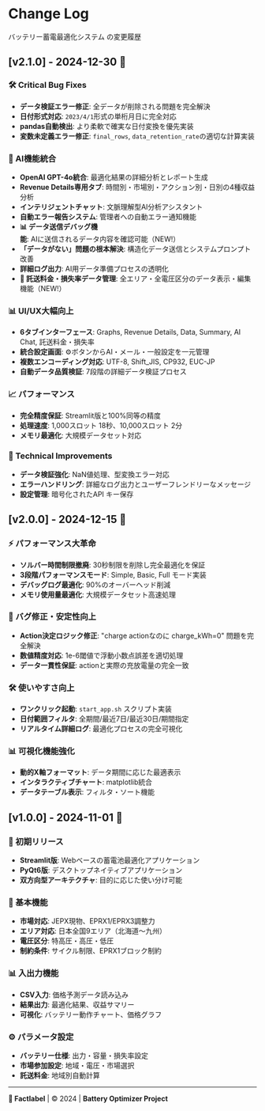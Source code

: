 # Change Log

バッテリー蓄電最適化システム の変更履歴

## [v2.1.0] - 2024-12-30 🤖

### 🛠️ Critical Bug Fixes
- **データ検証エラー修正**: 全データが削除される問題を完全解決
- **日付形式対応**: `2023/4/1`形式の単桁月日に完全対応
- **pandas自動検出**: より柔軟で確実な日付変換を優先実装
- **変数未定義エラー修正**: `final_rows`, `data_retention_rate`の適切な計算実装

### 🤖 AI機能統合
- **OpenAI GPT-4o統合**: 最適化結果の詳細分析とレポート生成
- **Revenue Details専用タブ**: 時間別・市場別・アクション別・日別の4種収益分析
- **インテリジェントチャット**: 文脈理解型AI分析アシスタント
- **自動エラー報告システム**: 管理者への自動エラー通知機能
- **📊 データ送信デバッグ機能**: AIに送信されるデータ内容を確認可能（NEW!）
- **「データがない」問題の根本解決**: 構造化データ送信とシステムプロンプト改善
- **詳細ログ出力**: AI用データ準備プロセスの透明化
- **💼 託送料金・損失率データ管理**: 全エリア・全電圧区分のデータ表示・編集機能（NEW!）

### 📊 UI/UX大幅向上
- **6タブインターフェース**: Graphs, Revenue Details, Data, Summary, AI Chat, 託送料金・損失率
- **統合設定画面**: ⚙️ボタンからAI・メール・一般設定を一元管理
- **複数エンコーディング対応**: UTF-8, Shift_JIS, CP932, EUC-JP
- **自動データ品質検証**: 7段階の詳細データ検証プロセス

### 📈 パフォーマンス
- **完全精度保証**: Streamlit版と100%同等の精度
- **処理速度**: 1,000スロット 18秒、10,000スロット 2分
- **メモリ最適化**: 大規模データセット対応

### 🔧 Technical Improvements
- **データ検証強化**: NaN値処理、型変換エラー対応
- **エラーハンドリング**: 詳細なログ出力とユーザーフレンドリーなメッセージ
- **設定管理**: 暗号化されたAPI キー保存

## [v2.0.0] - 2024-12-15 🚀

### ⚡ パフォーマンス大革命
- **ソルバー時間制限撤廃**: 30秒制限を削除し完全最適化を保証
- **3段階パフォーマンスモード**: Simple, Basic, Full モード実装
- **デバッグログ最適化**: 90%のオーバーヘッド削減
- **メモリ使用量最適化**: 大規模データセット高速処理

### 🎯 バグ修正・安定性向上
- **Action決定ロジック修正**: "charge actionなのに charge_kWh=0" 問題を完全解決
- **数値精度対応**: 1e-6閾値で浮動小数点誤差を適切処理
- **データ一貫性保証**: actionと実際の充放電量の完全一致

### 🛠️ 使いやすさ向上
- **ワンクリック起動**: `start_app.sh` スクリプト実装
- **日付範囲フィルタ**: 全期間/最近7日/最近30日/期間指定
- **リアルタイム詳細ログ**: 最適化プロセスの完全可視化

### 📊 可視化機能強化
- **動的X軸フォーマット**: データ期間に応じた最適表示
- **インタラクティブチャート**: matplotlib統合
- **データテーブル表示**: フィルタ・ソート機能

## [v1.0.0] - 2024-11-01 🎉

### 🌟 初期リリース
- **Streamlit版**: Webベースの蓄電池最適化アプリケーション
- **PyQt6版**: デスクトップネイティブアプリケーション
- **双方向型アーキテクチャ**: 目的に応じた使い分け可能

### 🔧 基本機能
- **市場対応**: JEPX現物、EPRX1/EPRX3調整力
- **エリア対応**: 日本全国9エリア（北海道〜九州）
- **電圧区分**: 特高圧・高圧・低圧
- **制約条件**: サイクル制限、EPRX1ブロック制約

### 📊 入出力機能
- **CSV入力**: 価格予測データ読み込み
- **結果出力**: 最適化結果、収益サマリー
- **可視化**: バッテリー動作チャート、価格グラフ

### ⚙️ パラメータ設定
- **バッテリー仕様**: 出力・容量・損失率設定
- **市場参加設定**: 地域・電圧・市場選択
- **託送料金**: 地域別自動計算

---

**🏢 Factlabel** | © 2024 | **Battery Optimizer Project** 